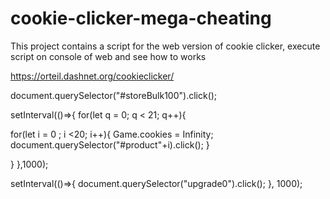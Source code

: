 # cookie-clicker-mega-cheating
This project contains a script for the web version of cookie clicker, execute script on console of web and see how to works


https://orteil.dashnet.org/cookieclicker/


document.querySelector("#storeBulk100").click();

setInterval(()=>{
    for(let q = 0; q < 21; q++){

for(let i = 0 ; i <20; i++){
    Game.cookies = Infinity;
    document.querySelector("#product"+i).click();
}



    
}
},1000);

setInterval(()=>{
    document.querySelector("upgrade0").click();
}, 1000);
